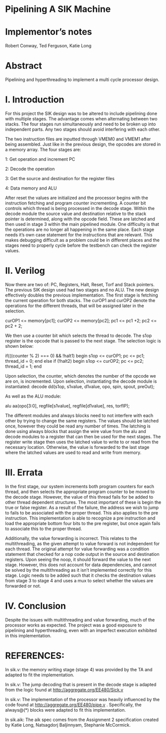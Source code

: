 # Pipelining A SIK Machine
# Implementor’s notes

Robert Conway, Ted Ferguson, Katie Long

# Abstract

Pipelining and hyperthreading to implement a multi cycle processor design.

# I.	Introduction

For this project the SIK design was to be altered to include pipelining done with multiple stages. The advantage comes when alternating between two stacks. The four stages run simultaneously and need to be broken up into independent parts. Any two stages should avoid interfering with each other. 

The two instruction files are inputted through VMEM0 and VMEM1 after being assembled. Just like in the previous design, the opcodes are stored in a memory array. The four stages are:

1: Get operation and increment PC

2: Decode the operation

3: Get the source and destination for the register files

4: Data memory and ALU

After reset the values are initialized and the processor begins with the instruction fetching and program counter incrementing. A counter bit controls which thread is being processed in the decode stage. Within the decode module the source value and destination relative to the stack pointer is determined, along with the opcode field. These are latched and then used in stage 3 within the main pipelined module. One difficulty is that the operations are no longer all happening in the same place. Each stage needs it’s own case statement for the instructions that are relevant. This makes debugging difficult as a problem could be in different places and the stages need to properly cycle before the testbench can check the register values. 

# II.	Verilog		

Now there are two of: PC, Registers, Halt, Reset, Torf and Stack pointers. The previous SIK design used had two stages and no ALU. The new design effectively doubles the previous implementation. The first stage is fetching the current operation for both stacks. The curOP1 and curOP2 denote the operations for the different threads, that will be assigned later in the selection.

curOP1 <= memory[pc1]; curOP2 <= memory[pc2]; pc1 <= pc1 +2; pc2 <= pc2 + 2;

We then use a counter bit which selects the thread to decode. The s1op register is the opcode that is passed to the next stage. The selection logic is shown below:

if(((counter % 2) === 0) && !halt1) begin
          		   s1op <= curOP1;
              	   pc <= pc1;  
	 	   thread_id = 0;
            	 end
else if (!halt2) begin
              	s1op <= curOP2;
                 	pc <= pc2;
		thread_id = 1;
             end

Upon selection, the counter, which denotes the number of the opcode we are on, is incremented. Upon selection, instantiating the decode module is instantiated:
  decode dd(s1op, s1value, d1value, opo, spin, spout, preOut);

As well as the ALU module:

alu aa(opo[3:0], regfile[s1value], regfile[d1value], res, torfIP);

The different modules and always blocks need to not interfere with each other by trying to change the same registers. The values should be latched once, however they could be read any number of times. The latching is done using always blocks that assign the wire value from the alu and decode modules to a register that can then be used for the next stages. The register write stage then uses the latched value to write to or read from the necessary location. Otherwise, the value is forwarded to the last stage where the latched values are used to read and write from memory.

# III.	Errata

In the first stage, our system increments both program counters for each thread, and then selects the appropriate program counter to be moved to the decode stage. However, the value of this thread fails for be added to other thread dependent structures. The most important of these is begin the true or false register. As a result of the failure, the address we wish to jump to fails to be associated with the proper thread. This also applies to the pre instruction. This implementation is able to recognize a pre instruction and load the appropriate bottom four bits to the pre register, but once again fails to associate this to the proper thread.

Additionally, the value forwarding is incorrect. This relates to the multithreading, as the given attempt to value forward is not independent for each thread. The original attempt for value forwarding was a condition statement that checked for a nop code output in the source and destination registers. Upon seeing the noop, it should forward the value to the next stage. However, this does not account for data dependencies, and cannot be solved by the multithreading as it isn’t implemented correctly for this stage. Logic needs to be added such that it checks the destination values from stage 3 to stage 4 and uses a mux to select whether the values are forwarded or not.

# IV. 	Conclusion	

Despite the issues with multithreading and value forwarding, much of the processor works as expected. The project was a good exposure to pipelining and hyperthreading, even with an imperfect execution exhibited in this implementation.

# REFERENCES:

In sik.v: the memory writing stage (stage 4) was provided by the TA and adapted to fit the implementation.

In sik.v:  The jump decoding that is present in the decode stage is adapted from the logic found at http://aggregate.org/EE480/Sick.v

In sik.v: The implementation of the processor was heavily influenced by the code found at http://aggregate.org/EE480/pipe.v . 
Specifically, the always@(*) blocks were adapted to fit this implementation.

In sik.aik: The aik spec comes from the Assignment 2 specification created by Katie Long, Natsagdorj Baljinnyam, Stephanie McCormick.

